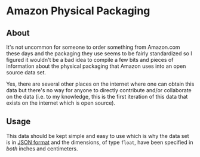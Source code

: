 # Amazon Physical Packaging

## About

It's not uncommon for someone to order something from Amazon.com these days and the packaging they use seems to be fairly standardized so I figured it wouldn't be a bad idea to compile a few bits and pieces of information about the physical packaging that Amazon uses into an open source data set.

Yes, there are several other places on the internet where one can obtain this data but there's no way for anyone to directly contribute and/or collaborate on the data (i.e. to my knowledge, this is the first iteration of this data that exists on the internet which is open source).

## Usage

This data should be kept simple and easy to use which is why the data set is in [JSON format][JSON Data Interchange Format Specification] and the dimensions, of type `float`, have been specified in _both_ inches and centimeters.

[JSON Data Interchange Format Specification]: http://www.ecma-international.org/publications/files/ECMA-ST/ECMA-404.pdf
